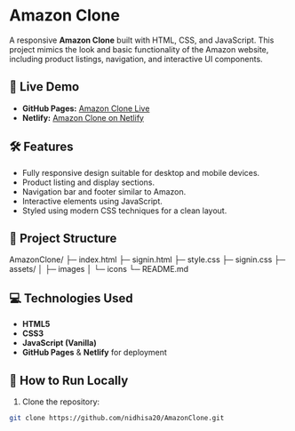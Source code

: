 # Amazon Clone

A responsive **Amazon Clone** built with HTML, CSS, and JavaScript. This project mimics the look and basic functionality of the Amazon website, including product listings, navigation, and interactive UI components.

## 🚀 Live Demo
- **GitHub Pages:** [Amazon Clone Live](https://nidhisa20.github.io/AmazonClone/)  
- **Netlify:** [Amazon Clone on Netlify](https://amazon-clone-frontendproject.netlify.app/)

## 🛠 Features
- Fully responsive design suitable for desktop and mobile devices.
- Product listing and display sections.
- Navigation bar and footer similar to Amazon.
- Interactive elements using JavaScript.
- Styled using modern CSS techniques for a clean layout.

## 📁 Project Structure
AmazonClone/
├─ index.html
├─ signin.html
├─ style.css
├─ signin.css
├─ assets/
│ ├─ images
│ └─ icons
└─ README.md


## 💻 Technologies Used
- **HTML5**
- **CSS3**
- **JavaScript (Vanilla)**
- **GitHub Pages** & **Netlify** for deployment

## 📌 How to Run Locally
1. Clone the repository:
```bash
git clone https://github.com/nidhisa20/AmazonClone.git
